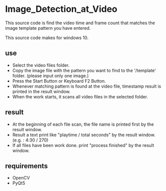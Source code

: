 # Image_Detection_at_Video
This source code is find the video time and frame count that matches the image template pattern you have entered.

This source code makes for windows 10.

## use
* Select the video files folder.
* Copy the image file with the pattern you want to find to the '/template' folder. (please input only one image.)
* Press the Start Button or Keyboard F2 Button.
* Whenever matching pattern is found at the video file, timestamp result is printed in the result window.
* When the work starts, it scans all video files in the selected folder.

## result
* At the beginning of each file scan, the file name is printed first by the result window.
* Result a text print like "playtime / total seconds" by the result window. (e.g. : 4:30 / 270)
* If all files have been work done. print "process finished" by the result window.

## requirements
* OpenCV
* PyQt5

